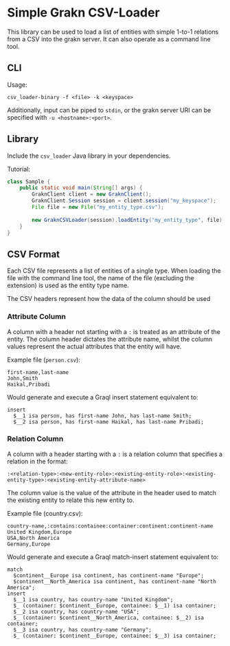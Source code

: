 # Simple Grakn CSV-Loader

This library can be used to load a list of entities with simple 1-to-1 relations from a CSV into the grakn server. It can also operate as a command line tool.

## CLI

Usage:

    csv_loader-binary -f <file> -k <keyspace>
    
Additionally, input can be piped to `stdin`, or the grakn server URI can be specified with `-u <hostname>:<port>`.

## Library

Include the `csv_loader` Java library in your dependencies.

Tutorial:
```java
class Sample {
    public static void main(String[] args) {
        GraknClient client = new GraknClient();
        GraknClient.Session session = client.session("my_keyspace");
        File file = new File("my_entity_type.csv");
        
        new GraknCSVLoader(session).loadEntity("my_entity_type", file);
    }
}
```

## CSV Format

Each CSV file represents a list of entities of a single type. When loading the file with the command line tool, the name of the file (excluding the extension) is used as the entity type name.

The CSV headers represent how the data of the column should be used

### Attribute Column

A column with a header not starting with a `:` is treated as an attribute of the entity. The column header dictates the attribute name, whilst the column values represent the actual attributes that the entity will have.

Example file (`person.csv`):
```csv
first-name,last-name
John,Smith
Haikal,Pribadi
```

Would generate and execute a Graql insert statement equivalent to:
```
insert
  $__1 isa person, has first-name John, has last-name Smith;
  $__2 isa person, has first-name Haikal, has last-name Pribadi;
```

### Relation Column

A column with a header starting with a `:` is a relation column that specifies a relation in the format:

    :<relation-type>:<new-entity-role>:<existing-entity-role>:<existing-entity-type>:<existing-entity-attribute-name>

The column value is the value of the attribute in the header used to match the existing entity to relate this new entity to.

Example file (country.csv):
```csv
country-name,:contains:containee:container:continent:continent-name
United Kingdom,Europe
USA,North America
Germany,Europe
```

Would generate and execute a Graql match-insert statement equivalent to:
```
match
  $continent__Europe isa continent, has continent-name "Europe";
  $continent__North_America isa continent, has continent-name "North America";
insert
  $__1 isa country, has country-name "United Kingdom";
  $_ (container: $continent__Europe, containee: $__1) isa container;
  $__2 isa country, has country-name "USA";
  $_ (container: $continent__North_America, containee: $__2) isa container;
  $__3 isa country, has country-name "Germany";
  $_ (container: $continent__Europe, containee: $__3) isa container;
```


